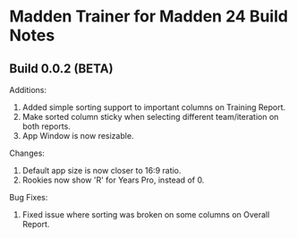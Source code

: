 # Madden Trainer for Madden 24 Build Notes

## Build 0.0.2 (BETA)

Additions:
1. Added simple sorting support to important columns on Training Report.
2. Make sorted column sticky when selecting different team/iteration on both reports.
3. App Window is now resizable.

Changes:
1. Default app size is now closer to 16:9 ratio.
2. Rookies now show 'R' for Years Pro, instead of 0.

Bug Fixes:
1. Fixed issue where sorting was broken on some columns on Overall Report.

